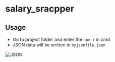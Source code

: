 # salary_sracpper

## Usage
* Go to project folder and enter the ``` npm i ``` in cmd
* JSON data will be written in ``` myjsonfile.json ```

![JSON](https://github.com/harsha-iiiv/salary_scrapper/blob/master/myfilejson.png)
